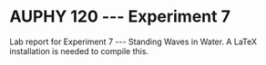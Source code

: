 # AUPHY 120 --- Experiment 7
Lab report for Experiment 7 --- Standing Waves in Water.
A LaTeX installation is needed to compile this.
